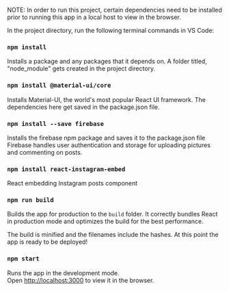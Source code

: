 NOTE: In order to run this project, certain dependencies need to be installed prior 
to running this app in a local host to view in the browser. 

In the project directory, run the following terminal commands in VS Code:

### `npm install`

Installs a package and any packages that it depends on.
A folder titled, "node_module" gets created in the project directory. 

### `npm install @material-ui/core`

Installs Material-UI, the world's most popular React UI framework.
The dependencies here get saved in the package.json file.

### `npm install --save firebase`
Installs the firebase npm package and saves it to the package.json file
Firebase handles user authentication and storage for uploading pictures and 
commenting on posts.

### `npm install react-instagram-embed`
React embedding Instagram posts component

### `npm run build`

Builds the app for production to the `build` folder.
It correctly bundles React in production mode and optimizes the build for the best performance.

The build is minified and the filenames include the hashes.
At this point the app is ready to be deployed!

### `npm start`

Runs the app in the development mode.\
Open [http://localhost:3000](http://localhost:3000) to view it in the browser.



